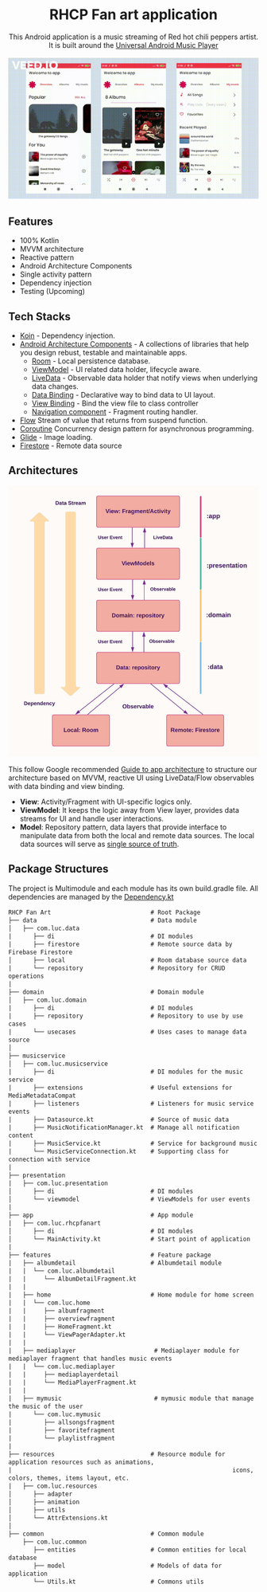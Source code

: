 <h1 align="center">RHCP Fan art application</h1>
<p align="center">
This Android application is a music streaming of Red hot chili peppers artist. It is built around the <a href="https://github.com/android/uamp">Universal Android Music Player </a>
<br></br>
<img src="screenshots/screenshot.gif" alt="Screenshot"/>
 
</p>

## Features
* 100% Kotlin
* MVVM architecture
* Reactive pattern
* Android Architecture Components
* Single activity pattern
* Dependency injection
* Testing (Upcoming)

## Tech Stacks
* [Koin](https://insert-koin.io/) - Dependency injection.
 * [Android Architecture Components](https://developer.android.com/topic/libraries/architecture) - A collections of libraries that help you design rebust, testable and      maintainable apps.
     * [Room](https://developer.android.com/training/data-storage/room) - Local persistence database.
     * [ViewModel](https://developer.android.com/reference/androidx/lifecycle/ViewModel) - UI related data holder, lifecycle aware.
     * [LiveData](https://developer.android.com/topic/libraries/architecture/livedata) - Observable data holder that notify views when underlying data changes.
     * [Data Binding](https://developer.android.com/topic/libraries/data-binding) - Declarative way to bind data to UI layout.
     * [View Binding](https://developer.android.com/topic/libraries/view-binding?hl=es-419) - Bind the view file to class controller
     * [Navigation component](https://developer.android.com/guide/navigation) - Fragment routing handler.
* [Flow](https://developer.android.com/kotlin/flow) Stream of value that returns from suspend function.
* [Coroutine](https://developer.android.com/kotlin/coroutines) Concurrency design pattern for asynchronous programming.
* [Glide](https://github.com/bumptech/glide) - Image loading.
* [Firestore](https://firebase.google.com/docs/firestore) - Remote data source

## Architectures


![MVVM](screenshots/Architecture.jpeg)

This follow Google recommended [Guide to app architecture](https://developer.android.com/jetpack/guide) to structure our architecture based on MVVM, reactive UI using LiveData/Flow observables with data binding and view binding.

* **View**: Activity/Fragment with UI-specific logics only.
* **ViewModel**: It keeps the logic away from View layer, provides data streams for UI and handle user interactions.
* **Model**: Repository pattern, data layers that provide interface to manipulate data from both the local and remote data sources. The local data sources will serve as [single source of truth](https://en.wikipedia.org/wiki/Single_source_of_truth).


## Package Structures

The project is Multimodule and each module has its own build.gradle file. All dependencies are managed by the [Dependency.kt](https://github.com/LMedez/RHCPFanArtAndroidApplication/blob/master/buildSrc/src/main/kotlin/Dependencies.kt)

```
RHCP Fan Art                            # Root Package
├── data                                # Data module
│   ├── com.luc.data                  
|      ├── di                           # DI modules
|      ├── firestore                    # Remote source data by Firebase Firestore
│      ├── local                        # Room database source data
|      └── repository                   # Repository for CRUD operations
|
├── domain                              # Domain module
│   ├── com.luc.domain            
|      ├── di                           # DI modules
|      ├── repository                   # Repository to use by use cases
|      └── usecases                     # Uses cases to manage data source
│
├── musicservice               
│   ├── com.luc.musicservice            
|      ├── di                           # DI modules for the music service
|      ├── extensions                   # Useful extensions for MediaMetadataCompat
|      ├── listeners                    # Listeners for music service events
|      ├── Datasource.kt                # Source of music data
|      ├── MusicNotificationManager.kt  # Manage all notification content 
|      ├── MusicService.kt              # Service for background music
|      └── MusicServiceConnection.kt    # Supporting class for connection with service
|             
├── presentation
|   ├── com.luc.presentation
│      ├── di                           # DI modules
│      └── viewmodel                    # ViewModels for user events
|
├── app                                 # App module
|   ├── com.luc.rhcpfanart
│      ├── di                           # DI modules
│      └── MainActivity.kt              # Start point of application
|
├── features                            # Feature package
|   ├── albumdetail                     # Albumdetail module
|   |  └── com.luc.albumdetail          
|   |     └── AlbumDetailFragment.kt    
|   |  
|   ├── home                            # Home module for home screen
|   |  └── com.luc.home
|   |     ├── albumfragment
|   |     ├── overviewfragment
|   |     ├── HomeFragment.kt
|   |     └── ViewPagerAdapter.kt
|   |     
|   ├── mediaplayer                      # Mediaplayer module for mediaplayer fragment that handles music events
|   |  └── com.luc.mediaplayer
|   |     ├── mediaplayerdetail
|   |     └── MediaPlayerFragment.kt
|   |      
|   ├── mymusic                          # mymusic module that manage the music of the user
|      └── com.luc.mymusic
|         ├── allsongsfragment
|         ├── favoritefragment
|         └── playlistfragment
|        
├── resources                           # Resource module for application resources such as animations,
|                                                              icons, colors, themes, items layout, etc.
|   ├── com.luc.resources
│      ├── adapter                
│      ├── animation                
│      ├── utils                
│      └── AttrExtensions.kt            
│     
├── common                              # Common module
    ├── com.luc.common
       ├── entities                     # Common entities for local database
       ├── model                        # Models of data for application
       └── Utils.kt                     # Commons utils

```
